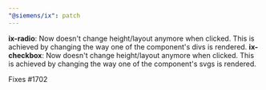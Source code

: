 ```yaml
---
"@siemens/ix": patch
---
```


__ix-radio__: Now doesn't change height/layout anymore when clicked. This is achieved by changing the way one of the component's divs is rendered.
__ix-checkbox__: Now doesn't change height/layout anymore when clicked. This is achieved by changing the way one of the component's svgs is rendered.

Fixes #1702
